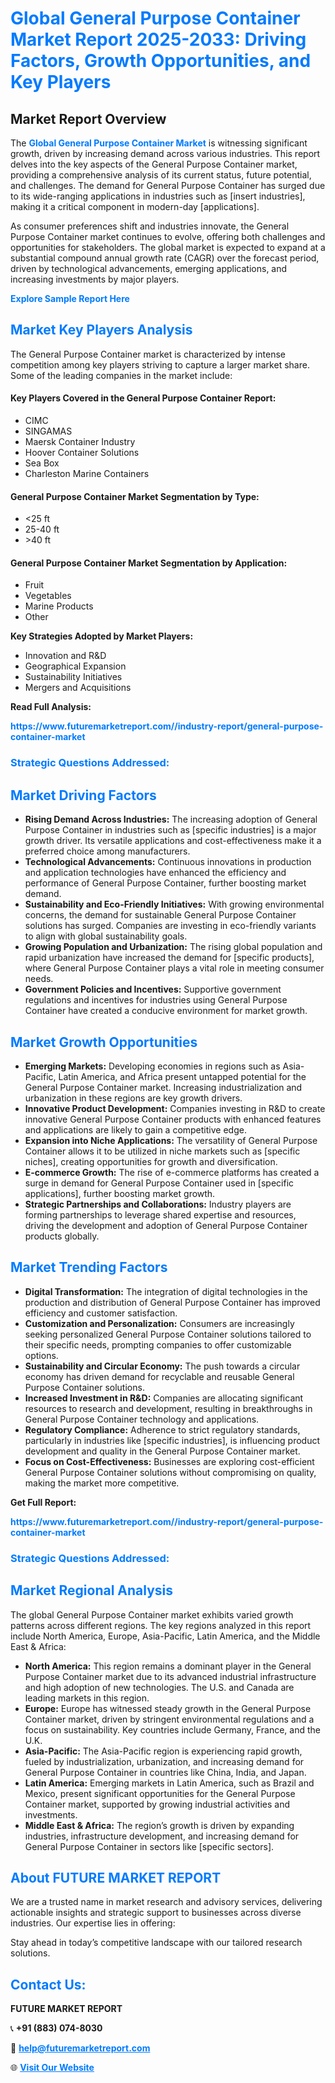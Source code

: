 <h1 style="color: #007BFF;">Global General Purpose Container Market Report 2025-2033: Driving Factors, Growth Opportunities, and Key Players</h1>

<section id="overview">
<h2>Market Report Overview</h2>
<p>The <a href="https://www.futuremarketreport.com//industry-report/general-purpose-container-market" style="color: #007BFF; text-decoration: none;"><strong>Global General Purpose Container Market</strong></a> is witnessing significant growth, driven by increasing demand across various industries. This report delves into the key aspects of the General Purpose Container market, providing a comprehensive analysis of its current status, future potential, and challenges. The demand for General Purpose Container has surged due to its wide-ranging applications in industries such as [insert industries], making it a critical component in modern-day [applications].</p>
<p>As consumer preferences shift and industries innovate, the General Purpose Container market continues to evolve, offering both challenges and opportunities for stakeholders. The global market is expected to expand at a substantial compound annual growth rate (CAGR) over the forecast period, driven by technological advancements, emerging applications, and increasing investments by major players.</p>
</section>

<section id="overview">
<p><a href="https://www.futuremarketreport.com//request-sample/reportId=88514" style="color: #007BFF; text-decoration: none;"><strong>Explore Sample Report Here</strong></a></p>
</section>

<section id="key-players">
<h2 style="color: #007BFF;">Market Key Players Analysis</h2>
<p>The General Purpose Container market is characterized by intense competition among key players striving to capture a larger market share. Some of the leading companies in the market include:</p>
<h4>Key Players Covered in the General Purpose Container Report:</h4>
<ul><li>CIMC</li><li>SINGAMAS</li><li>Maersk Container Industry</li><li>Hoover Container Solutions</li><li>Sea Box</li><li>Charleston Marine Containers</li></ul>
<h4>General Purpose Container Market Segmentation by Type:</h4>
<ul><li>&lt;25 ft</li><li>25-40 ft</li><li>&gt;40 ft</li></ul>

<h4>General Purpose Container Market Segmentation by Application:</h4>
<ul><li>Fruit</li><li>Vegetables</li><li>Marine Products</li><li>Other</li></ul>
<p><strong>Key Strategies Adopted by Market Players:</strong></p>
<ul>
<li>Innovation and R&D</li>
<li>Geographical Expansion</li>
<li>Sustainability Initiatives</li>
<li>Mergers and Acquisitions</li>
</ul>
</section>

<section>
<p><strong>Read Full Analysis: </strong></p><a href="https://www.futuremarketreport.com//industry-report/general-purpose-container-market" style="color: #007BFF; text-decoration: none;"><strong>https://www.futuremarketreport.com//industry-report/general-purpose-container-market</strong></a>
<h3 style="color: #007BFF;">Strategic Questions Addressed:</h3>
</section>

<section id="driving-factors">
<h2 style="color: #007BFF;">Market Driving Factors</h2>
<ul>
<li><strong>Rising Demand Across Industries:</strong> The increasing adoption of General Purpose Container in industries such as [specific industries] is a major growth driver. Its versatile applications and cost-effectiveness make it a preferred choice among manufacturers.</li>
<li><strong>Technological Advancements:</strong> Continuous innovations in production and application technologies have enhanced the efficiency and performance of General Purpose Container, further boosting market demand.</li>
<li><strong>Sustainability and Eco-Friendly Initiatives:</strong> With growing environmental concerns, the demand for sustainable General Purpose Container solutions has surged. Companies are investing in eco-friendly variants to align with global sustainability goals.</li>
<li><strong>Growing Population and Urbanization:</strong> The rising global population and rapid urbanization have increased the demand for [specific products], where General Purpose Container plays a vital role in meeting consumer needs.</li>
<li><strong>Government Policies and Incentives:</strong> Supportive government regulations and incentives for industries using General Purpose Container have created a conducive environment for market growth.</li>
</ul>
</section>

<section id="growth-opportunities">
<h2 style="color: #007BFF;">Market Growth Opportunities</h2>
<ul>
<li><strong>Emerging Markets:</strong> Developing economies in regions such as Asia-Pacific, Latin America, and Africa present untapped potential for the General Purpose Container market. Increasing industrialization and urbanization in these regions are key growth drivers.</li>
<li><strong>Innovative Product Development:</strong> Companies investing in R&D to create innovative General Purpose Container products with enhanced features and applications are likely to gain a competitive edge.</li>
<li><strong>Expansion into Niche Applications:</strong> The versatility of General Purpose Container allows it to be utilized in niche markets such as [specific niches], creating opportunities for growth and diversification.</li>
<li><strong>E-commerce Growth:</strong> The rise of e-commerce platforms has created a surge in demand for General Purpose Container used in [specific applications], further boosting market growth.</li>
<li><strong>Strategic Partnerships and Collaborations:</strong> Industry players are forming partnerships to leverage shared expertise and resources, driving the development and adoption of General Purpose Container products globally.</li>
</ul>
</section>

<section id="trending-factors">
<h2 style="color: #007BFF;">Market Trending Factors</h2>
<ul>
<li><strong>Digital Transformation:</strong> The integration of digital technologies in the production and distribution of General Purpose Container has improved efficiency and customer satisfaction.</li>
<li><strong>Customization and Personalization:</strong> Consumers are increasingly seeking personalized General Purpose Container solutions tailored to their specific needs, prompting companies to offer customizable options.</li>
<li><strong>Sustainability and Circular Economy:</strong> The push towards a circular economy has driven demand for recyclable and reusable General Purpose Container solutions.</li>
<li><strong>Increased Investment in R&D:</strong> Companies are allocating significant resources to research and development, resulting in breakthroughs in General Purpose Container technology and applications.</li>
<li><strong>Regulatory Compliance:</strong> Adherence to strict regulatory standards, particularly in industries like [specific industries], is influencing product development and quality in the General Purpose Container market.</li>
<li><strong>Focus on Cost-Effectiveness:</strong> Businesses are exploring cost-efficient General Purpose Container solutions without compromising on quality, making the market more competitive.</li>
</ul>
</section>

<section>
<p><strong>Get Full Report: </strong></p><a href="https://www.futuremarketreport.com//industry-report/general-purpose-container-market" style="color: #007BFF; text-decoration: none;"><strong>https://www.futuremarketreport.com//industry-report/general-purpose-container-market</strong></a>
<h3 style="color: #007BFF;">Strategic Questions Addressed:</h3>
</section>


<section id="regional-analysis">
<h2 style="color: #007BFF;">Market Regional Analysis</h2>
<p>The global General Purpose Container market exhibits varied growth patterns across different regions. The key regions analyzed in this report include North America, Europe, Asia-Pacific, Latin America, and the Middle East & Africa:</p>
<ul>
<li><strong>North America:</strong> This region remains a dominant player in the General Purpose Container market due to its advanced industrial infrastructure and high adoption of new technologies. The U.S. and Canada are leading markets in this region.</li>
<li><strong>Europe:</strong> Europe has witnessed steady growth in the General Purpose Container market, driven by stringent environmental regulations and a focus on sustainability. Key countries include Germany, France, and the U.K.</li>
<li><strong>Asia-Pacific:</strong> The Asia-Pacific region is experiencing rapid growth, fueled by industrialization, urbanization, and increasing demand for General Purpose Container in countries like China, India, and Japan.</li>
<li><strong>Latin America:</strong> Emerging markets in Latin America, such as Brazil and Mexico, present significant opportunities for the General Purpose Container market, supported by growing industrial activities and investments.</li>
<li><strong>Middle East & Africa:</strong> The region’s growth is driven by expanding industries, infrastructure development, and increasing demand for General Purpose Container in sectors like [specific sectors].</li>
</ul>
</section>

<footer>
<h2 style="color: #007BFF;">About FUTURE MARKET REPORT</h2>
<p>We are a trusted name in market research and advisory services, delivering actionable insights and strategic support to businesses across diverse industries. Our expertise lies in offering:</p>

<p>Stay ahead in today’s competitive landscape with our tailored research solutions.</p>

<h2 style="color: #007BFF;">Contact Us:</h2>
<p><strong>FUTURE MARKET REPORT</strong></p>
<p>📞 <strong>+91 (883) 074-8030</strong></p>
<p>📧 <strong><a href="mailto:help@futuremarketreport.com" style="color: #007BFF;">help@futuremarketreport.com</a></strong></p>
<p>🌐 <strong><a href="https://www.futuremarketreport.com/" style="color: #007BFF;">Visit Our Website</a></strong></p>
</footer>